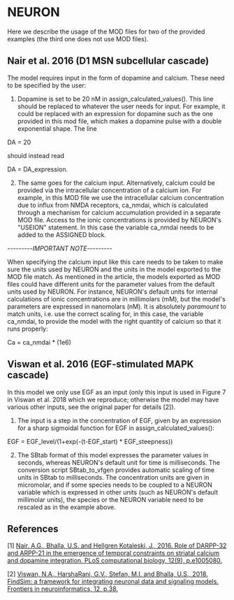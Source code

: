 NEURON
======

Here we describe the usage of the MOD files for two of the provided examples (the third one does not use MOD files).

Nair et al. 2016 (D1 MSN subcellular cascade)
---------------------------------------------

The model requires input in the form of dopamine and calcium. These need to be specified by the user:

1. Dopamine is set to be 20 nM in assign_calculated_values(). This line should be replaced to whatever the user needs for input. For example, it could be replaced with an expression for dopamine such as the one provided in this mod file, which makes a dopamine pulse with a double exponential shape. The line 

DA = 20 

should instead read 

DA = DA_expression.

2. The same goes for the calcium input. Alternatively, calcium could be provided via the intracellular concentration of a calcium ion. For example, in this MOD file we use the intracellular calcium concentration due to influx from NMDA receptors, ca_nmdai, which is calculated through a mechanism for calcium accumulation provided in a separate MOD file. Access to the ionic concentrations is provided by NEURON's "USEION" statement. In this case the variable ca_nmdai needs to be added to the ASSIGNED block. 


---------*IMPORTANT NOTE*---------


When specifying the calcium input like this care needs to be taken to make sure the units used by NEURON and the units in the model exported to the MOD file match. As mentioned in the article, the models exported as MOD files could have different units for the parameter values from the default units used by NEURON. For instance, NEURON's default units for internal calculations of ionic concentrations are in millimolars (mM), but the model's parameters are expressed in nanomolars (nM). It is absolutely *paramount* to match units, i.e. use the correct scaling for, in this case, the variable ca_nmdai, to provide the model with the right quantity of calcium so that it runs properly:

Ca = ca_nmdai * (1e6)

Viswan et al. 2016 (EGF-stimulated MAPK cascade)
------------------------------------------------

In this model we only use EGF as an input (only this input is used in Figure 7 in Viswan et al. 2018 which we reproduce; otherwise the model may have various other inputs, see the original paper for details [2]).

1. The input is a step in the concentration of EGF, given by an expression for a sharp sigmoidal function for EGF in assign_calculated_values():

 EGF = EGF_level/(1+exp(-(t-EGF_start) * EGF_steepness))

2. The SBtab format of this model expresses the parameter values in seconds, whereas NEURON's default unit for time is milliseconds. The conversion script SBtab_to_vfgen provides automatic scaling of time units in SBtab to milliseconds. The concentration units are given in micromolar, and if some species needs to be coupled to a NEURON variable which is expressed in other units (such as NEURON's default millimolar units), the species or the NEURON variable need to be rescaled as in the example above.

References
----------

[1] [Nair, A.G., Bhalla, U.S. and Hellgren Kotaleski, J., 2016. Role of DARPP-32 and ARPP-21 in the emergence of temporal constraints on striatal calcium and dopamine integration. PLoS computational biology, 12(9), p.e1005080.](https://doi.org/10.1371/journal.pcbi.1005080)

[2] [Viswan, N.A., HarshaRani, G.V., Stefan, M.I. and Bhalla, U.S., 2018. FindSim: a framework for integrating neuronal data and signaling models. Frontiers in neuroinformatics, 12, p.38.](https://doi.org/10.3389/fninf.2018.00038)
